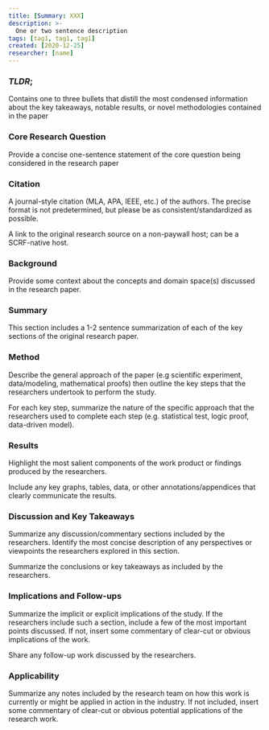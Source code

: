 ```yaml
---
title: [Summary: XXX]
description: >-
  One or two sentence description
tags: [tag1, tag1, tag1]
created: [2020-12-25]
researcher: [name]
---
```


### *TLDR*;

Contains one to three bullets that distill the most condensed information about the key takeaways, notable results, or novel methodologies contained in the paper

### Core Research Question

Provide a concise one-sentence statement of the core question being considered in the research paper

### Citation

A journal-style citation (MLA, APA, IEEE, etc.) of the authors. The precise format is not predetermined, but please be as consistent/standardized as possible.

A link to the original research source on a non-paywall host; can be a SCRF-native host.

### Background

Provide some context about the concepts and domain space(s) discussed in the research paper.

### Summary

This section includes a 1-2 sentence summarization of each of the key sections of the original research paper.

### Method

Describe the general approach of the paper (e.g scientific experiment, data/modeling, mathematical proofs) then outline the key steps that the researchers undertook to perform the study.

For each key step, summarize the nature of the specific approach that the researchers used to complete each step (e.g. statistical test, logic proof, data-driven model).

### Results

Highlight the most salient components of the work product or findings produced by the researchers.

Include any key graphs, tables, data, or other annotations/appendices that clearly communicate the results.

### Discussion and Key Takeaways

Summarize any discussion/commentary sections included by the researchers. Identify the most concise description of any perspectives or viewpoints the researchers explored in this section.

Summarize the conclusions or key takeaways as included by the researchers.

### Implications and Follow-ups

Summarize the implicit or explicit implications of the study. If the researchers include such a section, include a few of the most important points discussed. If not, insert some commentary of clear-cut or obvious implications of the work. 

Share any follow-up work discussed by the researchers.

### Applicability

Summarize any notes included by the research team on how this work is currently or might be applied in action in the industry. If not included, insert some commentary of clear-cut or obvious potential applications of the research work.


